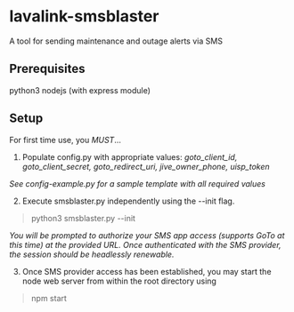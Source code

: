 # lavalink-smsblaster
A tool for sending maintenance and outage alerts via SMS

## Prerequisites
python3
nodejs (with express module)

## Setup
For first time use, you *MUST*...

1. Populate config.py with appropriate values: *goto_client_id, goto_client_secret, goto_redirect_uri, jive_owner_phone, uisp_token*

*See config-example.py for a sample template with all required values*

2. Execute smsblaster.py independently using the --init flag.
> python3 smsblaster.py --init

*You will be prompted to authorize your SMS app access (supports GoTo at this time) at the provided URL. Once authenticated with the SMS provider, the session should be headlessly renewable.*

3. Once SMS provider access has been established, you may start the node web server from within the root directory using
> npm start
